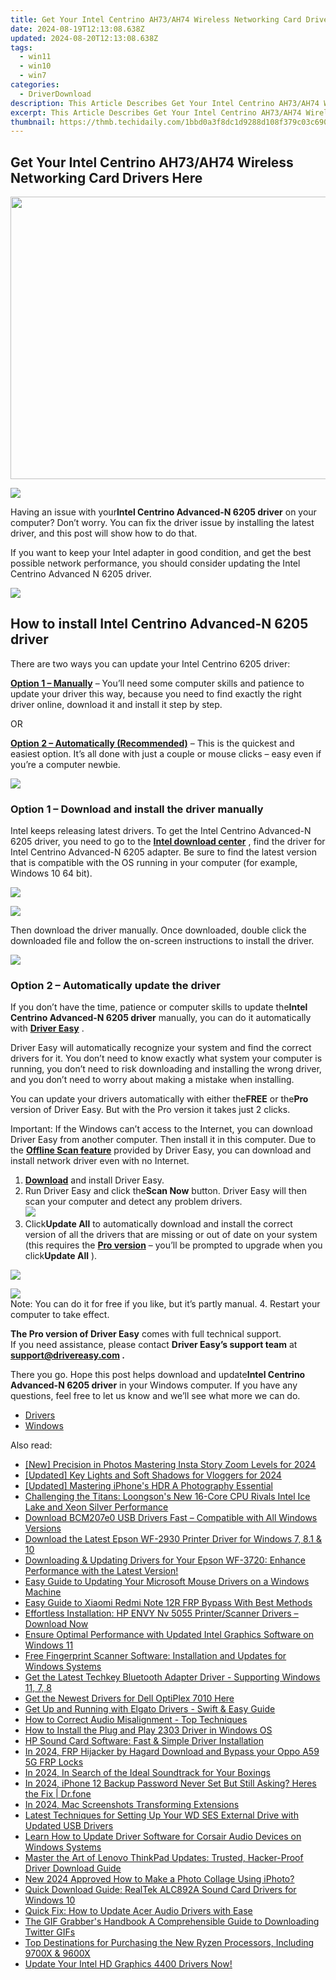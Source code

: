 ```yaml
---
title: Get Your Intel Centrino AH73/AH74 Wireless Networking Card Drivers Here
date: 2024-08-19T12:13:08.638Z
updated: 2024-08-20T12:13:08.638Z
tags:
  - win11
  - win10
  - win7
categories:
  - DriverDownload
description: This Article Describes Get Your Intel Centrino AH73/AH74 Wireless Networking Card Drivers Here
excerpt: This Article Describes Get Your Intel Centrino AH73/AH74 Wireless Networking Card Drivers Here
thumbnail: https://thmb.techidaily.com/1bbd0a3f8dc1d9288d108f379c03c690ea0ce4f3426715024680a4a4a0f123c3.jpg
---
```


## Get Your Intel Centrino AH73/AH74 Wireless Networking Card Drivers Here

<!-- affiliate ads begin -->
<a href="https://ukaidot.sjv.io/c/5597632/1793234/19578" target="_top" id="1793234"><img src="//a.impactradius-go.com/display-ad/19578-1793234" border="0" alt="" width="678" height="452"/></a><img height="0" width="0" src="https://imp.pxf.io/i/5597632/1793234/19578" style="position:absolute;visibility:hidden;" border="0" />
<!-- affiliate ads end -->
![](https://images.drivereasy.com/wp-content/uploads/2018/10/img_5bbb234b9f877.png)

 Having an issue with your**Intel Centrino Advanced-N 6205 driver** on your computer? Don’t worry. You can fix the driver issue by installing the latest driver, and this post will show how to do that.

 If you want to keep your Intel adapter in good condition, and get the best possible network performance, you should consider updating the Intel Centrino Advanced N 6205 driver.

<!-- affiliate ads begin -->
<a href="https://estore.winxdvd.com/order/checkout.php?PRODS=4612444&QTY=1&AFFILIATE=108875&CART=1"><img src="https://www.winxdvd.com/affiliate/new-banner/pt-728x90.jpg" border="0"></a>
<!-- affiliate ads end -->
## How to install Intel Centrino Advanced-N 6205 driver

There are two ways you can update your Intel Centrino 6205 driver:

[**Option 1 – Manually**](https://tools.techidaily.com/drivereasy/download/) – You’ll need some computer skills and patience to update your driver this way, because you need to find exactly the right driver online, download it and install it step by step.

OR

**[Option 2 – Automatically (Recommended)](https://www.drivereasy.com/knowledge/intel-centrino-advanced-n-6205-driver-issues-in-windows-solved/#M2)**  – This is the quickest and easiest option. It’s all done with just a couple or mouse clicks – easy even if you’re a computer newbie.

<!-- affiliate ads begin -->
<a href="https://shop.incomedia.eu/order/checkout.php?PRODS=12730965&QTY=1&AFFILIATE=108875&CART=1"><img src="https://incomedia.eu/files/images/affiliates/w5/03_WBSX5_728x90_red_CTA.jpg" border="0"></a>
<!-- affiliate ads end -->
### Option 1 – Download and install the driver manually

 Intel keeps releasing latest drivers. To get the Intel Centrino Advanced-N 6205 driver, you need to go to the **[Intel download center](https://downloadcenter.intel.com/)**  , find the driver for Intel Centrino Advanced-N 6205 adapter. Be sure to find the latest version that is compatible with the OS running in your computer (for example, Windows 10 64 bit).

<!-- affiliate ads begin -->
<a href="https://secure.2checkout.com/order/checkout.php?PRODS=4729320&QTY=1&AFFILIATE=108875&CART=1"><img src="https://secure.avangate.com/images/merchant/f7f07e7dab09533bc71247a5b29a7373/products/2_iDeviceMessageBox.png" border="0"></a>
<!-- affiliate ads end -->
![](https://images.drivereasy.com/wp-content/uploads/2018/10/img_5bbb2462338e2.jpg)

 Then download the driver manually. Once downloaded, double click the downloaded file and follow the on-screen instructions to install the driver.

<!-- affiliate ads begin -->
<a href="https://store.nero.com/order/checkout.php?PRODS=42296985&QTY=1&AFFILIATE=108875&CART=1"><img src="https://secure.avangate.com/images/merchant/9cea886b9f44a3c2df1163730ab64994/products/copy_nero_burning_rom_cart.png" border="0">
</a>
<!-- affiliate ads end -->
### Option 2 – Automatically update the driver

 If you don’t have the time, patience or computer skills to update the**Intel Centrino Advanced-N 6205 driver** manually, you can do it automatically with **[Driver Easy](https://tools.techidaily.com/drivereasy/download/)**  .

 Driver Easy will automatically recognize your system and find the correct drivers for it. You don’t need to know exactly what system your computer is running, you don’t need to risk downloading and installing the wrong driver, and you don’t need to worry about making a mistake when installing.

 You can update your drivers automatically with either the**FREE** or the**Pro** version of Driver Easy. But with the Pro version it takes just 2 clicks.

 Important: If the Windows can’t access to the Internet, you can download Driver Easy from another computer. Then install it in this computer. Due to the **[Offline Scan feature](https://tools.techidaily.com/drivereasy/download/)**  provided by Driver Easy, you can download and install network driver even with no Internet.

1. [**Download**](https://tools.techidaily.com/drivereasy/download/) and install Driver Easy.
2. Run Driver Easy and click the**Scan Now** button. Driver Easy will then scan your computer and detect any problem drivers.  
![](https://images.drivereasy.com/wp-content/uploads/2018/10/img_5bbb254687bf9.jpg)
3. Click**Update All** to automatically download and install the correct version of all the drivers that are missing or out of date on your system (this requires the **[Pro version](https://tools.techidaily.com/drivereasy/download/)**  – you’ll be prompted to upgrade when you click**Update All** ).  
<!-- affiliate ads begin -->
<a href="https://shop.mondly.com/affiliate.php?ACCOUNT=ATISTUDI&AFFILIATE=108875&PATH=https%3A%2F%2Fwww.mondly.com%3FAFFILIATE%3D108875%26RESOURCE%3D%2BEducational%2B300x600%2B"><img src="https://secure.avangate.com/images/merchant/69c418c33ec2e1a4267fa9bb77fa1428/educational-300x600.gif" border="0"></a>
<!-- affiliate ads end -->
![](https://images.drivereasy.com/wp-content/uploads/2018/10/img_5bbb272158d57.jpg)  
 Note: You can do it for free if you like, but it’s partly manual.
4. Restart your computer to take effect.

**The Pro version of Driver Easy** comes with full technical support.  
 If you need assistance, please contact **Driver Easy’s support team** at **[support@drivereasy.com](https://tools.techidaily.com/drivereasy/download/) .**

 There you go. Hope this post helps download and update**Intel Centrino Advanced-N 6205 driver** in your Windows computer. If you have any questions, feel free to let us know and we’ll see what more we can do.

* [Drivers](https://tools.techidaily.com/drivereasy/download/)
* [Windows](https://tools.techidaily.com/drivereasy/download/)

<ins class="adsbygoogle"
     style="display:block"
     data-ad-format="autorelaxed"
     data-ad-client="ca-pub-7571918770474297"
     data-ad-slot="1223367746"></ins>



<ins class="adsbygoogle"
     style="display:block"
     data-ad-client="ca-pub-7571918770474297"
     data-ad-slot="8358498916"
     data-ad-format="auto"
     data-full-width-responsive="true"></ins>

<span class="atpl-alsoreadstyle">Also read:</span>
<div><ul>
<li><a href="https://instagram-video-recordings.techidaily.com/new-precision-in-photos-mastering-insta-story-zoom-levels-for-2024/"><u>[New] Precision in Photos  Mastering Insta Story Zoom Levels for 2024</u></a></li>
<li><a href="https://youtube-blog.techidaily.com/ed-key-lights-and-soft-shadows-for-vloggers-for-2024/"><u>[Updated] Key Lights and Soft Shadows for Vloggers for 2024</u></a></li>
<li><a href="https://extra-skills.techidaily.com/updated-mastering-iphones-hdr-a-photography-essential/"><u>[Updated] Mastering iPhone's HDR  A Photography Essential</u></a></li>
<li><a href="https://hardware-help.techidaily.com/challenging-the-titans-loongsons-new-16-core-cpu-rivals-intel-ice-lake-and-xeon-silver-performance/"><u>Challenging the Titans: Loongson's New 16-Core CPU Rivals Intel Ice Lake and Xeon Silver Performance</u></a></li>
<li><a href="https://hardware-help.techidaily.com/download-bcm207e0-usb-drivers-fast-compatible-with-all-windows-versions/"><u>Download BCM207e0 USB Drivers Fast – Compatible with All Windows Versions</u></a></li>
<li><a href="https://hardware-help.techidaily.com/download-the-latest-epson-wf-2930-printer-driver-for-windows-7-81-and-10/"><u>Download the Latest Epson WF-2930 Printer Driver for Windows 7, 8.1 & 10</u></a></li>
<li><a href="https://hardware-help.techidaily.com/downloading-and-updating-drivers-for-your-epson-wf-3720-enhance-performance-with-the-latest-version/"><u>Downloading & Updating Drivers for Your Epson WF-3720: Enhance Performance with the Latest Version!</u></a></li>
<li><a href="https://hardware-help.techidaily.com/easy-guide-to-updating-your-microsoft-mouse-drivers-on-a-windows-machine/"><u>Easy Guide to Updating Your Microsoft Mouse Drivers on a Windows Machine</u></a></li>
<li><a href="https://bypass-frp.techidaily.com/easy-guide-to-xiaomi-redmi-note-12r-frp-bypass-with-best-methods-by-drfone-android/"><u>Easy Guide to Xiaomi Redmi Note 12R FRP Bypass With Best Methods</u></a></li>
<li><a href="https://hardware-help.techidaily.com/effortless-installation-hp-envy-nv-5055-printerscanner-drivers-download-now/"><u>Effortless Installation: HP ENVY Nv 5055 Printer/Scanner Drivers – Download Now</u></a></li>
<li><a href="https://hardware-help.techidaily.com/ensure-optimal-performance-with-updated-intel-graphics-software-on-windows-11/"><u>Ensure Optimal Performance with Updated Intel Graphics Software on Windows 11</u></a></li>
<li><a href="https://hardware-help.techidaily.com/free-fingerprint-scanner-software-installation-and-updates-for-windows-systems/"><u>Free Fingerprint Scanner Software: Installation and Updates for Windows Systems</u></a></li>
<li><a href="https://hardware-help.techidaily.com/get-the-latest-techkey-bluetooth-adapter-driver-supporting-windows-11-7-8/"><u>Get the Latest Techkey Bluetooth Adapter Driver - Supporting Windows 11, 7, 8</u></a></li>
<li><a href="https://hardware-help.techidaily.com/1722967410776-get-the-newest-drivers-for-dell-optiplex-7010-here/"><u>Get the Newest Drivers for Dell OptiPlex 7010 Here</u></a></li>
<li><a href="https://hardware-help.techidaily.com/get-up-and-running-with-elgato-drivers-swift-and-easy-guide/"><u>Get Up and Running with Elgato Drivers - Swift & Easy Guide</u></a></li>
<li><a href="https://sound-issues.techidaily.com/how-to-correct-audio-misalignment-top-techniques/"><u>How to Correct Audio Misalignment - Top Techniques</u></a></li>
<li><a href="https://hardware-help.techidaily.com/how-to-install-the-plug-and-play-2303-driver-in-windows-os/"><u>How to Install the Plug and Play 2303 Driver in Windows OS</u></a></li>
<li><a href="https://hardware-help.techidaily.com/hp-sound-card-software-fast-and-simple-driver-installation/"><u>HP Sound Card Software: Fast & Simple Driver Installation</u></a></li>
<li><a href="https://android-frp.techidaily.com/in-2024-frp-hijacker-by-hagard-download-and-bypass-your-oppo-a59-5g-frp-locks-by-drfone-android/"><u>In 2024, FRP Hijacker by Hagard Download and Bypass your Oppo A59 5G FRP Locks</u></a></li>
<li><a href="https://some-knowledge.techidaily.com/in-2024-in-search-of-the-ideal-soundtrack-for-your-boxings/"><u>In 2024, In Search of the Ideal Soundtrack for Your Boxings</u></a></li>
<li><a href="https://iphone-unlock.techidaily.com/in-2024-iphone-12-backup-password-never-set-but-still-asking-heres-the-fix-drfone-by-drfone-ios/"><u>In 2024, iPhone 12 Backup Password Never Set But Still Asking? Heres the Fix | Dr.fone</u></a></li>
<li><a href="https://remote-screen-capture.techidaily.com/in-2024-mac-screenshots-transforming-extensions/"><u>In 2024, Mac Screenshots  Transforming Extensions</u></a></li>
<li><a href="https://hardware-help.techidaily.com/latest-techniques-for-setting-up-your-wd-ses-external-drive-with-updated-usb-drivers/"><u>Latest Techniques for Setting Up Your WD SES External Drive with Updated USB Drivers</u></a></li>
<li><a href="https://hardware-help.techidaily.com/learn-how-to-update-driver-software-for-corsair-audio-devices-on-windows-systems/"><u>Learn How to Update Driver Software for Corsair Audio Devices on Windows Systems</u></a></li>
<li><a href="https://hardware-help.techidaily.com/master-the-art-of-lenovo-thinkpad-updates-trusted-hacker-proof-driver-download-guide/"><u>Master the Art of Lenovo ThinkPad Updates: Trusted, Hacker-Proof Driver Download Guide</u></a></li>
<li><a href="https://meme-emoji.techidaily.com/new-2024-approved-how-to-make-a-photo-collage-using-iphoto/"><u>New 2024 Approved How to Make a Photo Collage Using iPhoto?</u></a></li>
<li><a href="https://hardware-help.techidaily.com/quick-download-guide-realtek-alc892a-sound-card-drivers-for-windows-10/"><u>Quick Download Guide: RealTek ALC892A Sound Card Drivers for Windows 10</u></a></li>
<li><a href="https://hardware-help.techidaily.com/quick-fix-how-to-update-acer-audio-drivers-with-ease/"><u>Quick Fix: How to Update Acer Audio Drivers with Ease</u></a></li>
<li><a href="https://twitter-videos.techidaily.com/the-gif-grabbers-handbook-a-comprehensible-guide-to-downloading-twitter-gifs/"><u>The GIF Grabber's Handbook  A Comprehensible Guide to Downloading Twitter GIFs</u></a></li>
<li><a href="https://hardware-help.techidaily.com/top-destinations-for-purchasing-the-new-ryzen-processors-including-9700x-and-9600x/"><u>Top Destinations for Purchasing the New Ryzen Processors, Including 9700X & 9600X</u></a></li>
<li><a href="https://hardware-help.techidaily.com/update-your-intel-hd-graphics-4400-drivers-now/"><u>Update Your Intel HD Graphics 4400 Drivers Now!</u></a></li>
</ul></div>
